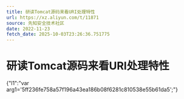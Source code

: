 ```yaml
---
title: 研读Tomcat源码来看URI处理特性
url: https://xz.aliyun.com/t/11871
source: 先知安全技术社区
date: 2022-11-23
fetch_date: 2025-10-03T23:26:36.751775
---
```


# 研读Tomcat源码来看URI处理特性

{"l1":"var arg1='5ff236fe758a57f196a43ea186b08f6281c810538e55b61da5';"}